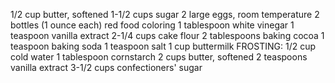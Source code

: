1/2 cup butter, softened
1-1/2 cups sugar
2 large eggs, room temperature
2 bottles (1 ounce each) red food coloring
1 tablespoon white vinegar
1 teaspoon vanilla extract
2-1/4 cups cake flour
2 tablespoons baking cocoa
1 teaspoon baking soda
1 teaspoon salt
1 cup buttermilk
FROSTING:
1/2 cup cold water
1 tablespoon cornstarch
2 cups butter, softened
2 teaspoons vanilla extract
3-1/2 cups confectioners' sugar